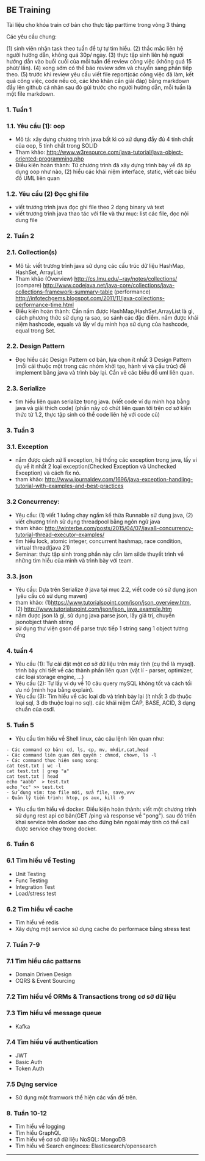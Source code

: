 ## BE Training

Tài liệu cho khóa train cơ bản cho thực tập parttime trong vòng 3 tháng

Các yêu cầu chung:

(1) sinh viên nhận task theo tuần để tự tự tìm hiểu.
(2) thắc mắc liên hệ người hướng dẫn, không quá 30p/ ngày.
(3) thực tập sinh liên hệ người hướng dẫn vào buổi cuối của mỗi tuần để review công việc (không quá 15 phút/ lần).
(4) xong sớm có thể báo review sớm và chuyển sang phần tiếp theo.
(5) trước khi review yêu cầu viết file report(các công việc đã làm, kết quả công việc, code nếu có, các khó khăn cần giải đáp) bằng markdown đẩy lên github cá nhân sau đó gửi trước cho người hướng dẫn, mỗi tuần là một file markdown.

### 1. Tuần 1

### 1.1. Yêu cầu (1): oop

- Mô tả: xây dựng chương trình java bất kì có xử dụng đầy đủ 4 tính chất của oop, 5 tính chất trong SOLID
- Tham khảo: http://www.w3resource.com/java-tutorial/java-object-oriented-programming.php
- Điều kiên hoàn thành: Từ chương trình đã xây dựng trình bày về đã áp dụng oop như nào, (2) hiểu các khái niệm interface, static, viết các biểu đồ UML liên quan

### 1.2. Yêu cầu (2) Đọc ghi file

- viết trương trình java đọc ghi file theo 2 dạng binary và text
- viết trương trình java thao tác với file và thư mục: list các file, đọc nội dung file

### 2. Tuần 2

### 2.1. Collection(s)

- Mô tả: viết trương trình java sử dụng các cấu trúc dữ liệu HashMap, HashSet, ArrayList
- Tham khảo (Overview) http://cs.lmu.edu/~ray/notes/collections/ (compare) http://www.codejava.net/java-core/collections/java-collections-framework-summary-table (performance) http://infotechgems.blogspot.com/2011/11/java-collections-performance-time.html
- Điều kiên hoàn thành: Cần nắm được HashMap,HashSet,ArrayList là gì, cách phương thức sử dụng ra sao, so sánh các đặc điểm. nắm được khái niệm hashcode, equals và lấy ví dụ minh họa sử dụng của hashcode, equal trong Set.

### 2.2. Design Pattern

- Đọc hiểu các Design Pattern cơ bản, lựa chọn ít nhất 3 Design Pattern (mỗi cái thuộc một trong các nhóm khởi tạo, hành vi và cấu trúc) để implement bằng java và trình bày lại. Cần vẽ các biểu đồ uml liên quan.

### 2.3. Serialize

- tìm hiểu liên quan serialize trong java. (viết code ví dụ minh họa bằng java và giải thích code) (phần này có chút liên quan tới trên cơ sở kiến thức từ 1.2, thực tập sinh có thể code liên hệ với code cũ)

### 3. Tuần 3

### 3.1. Exception

- nắm được cách xử lí exception, hệ thống các exception trong java, lấy ví dụ về ít nhất 2 loại exception(Checked Exception và Unchecked Exception) và cách fix nó.
- tham khảo: http://www.journaldev.com/1696/java-exception-handling-tutorial-with-examples-and-best-practices

### 3.2 Concurrency:

- Yêu cầu: (1) viết 1 luồng chạy ngầm kế thừa Runnable sử dụng java, (2) viết chương trình sử dụng threadpool bằng ngôn ngữ java
- tham khảo: http://winterbe.com/posts/2015/04/07/java8-concurrency-tutorial-thread-executor-examples/
- tìm hiểu lock, atomic integer, concurrent hashmap, race condition, virtual thread(java 21)
- Seminar: thực tập sinh trong phần này cần làm silde thuyết trình về những tìm hiểu của mình và trình bày với team.

### 3.3. json

- Yêu cầu: Dựa trên Serialize ở java tại mục 2.2, viết code có sử dụng json (yêu cầu có sử dụng maven)
- tham khảo: (1)https://www.tutorialspoint.com/json/json_overview.htm, (2) http://www.tutorialspoint.com/json/json_java_example.htm
- nắm được json là gì, sử dụng java parse json, lấy giá trị, chuyển jsonobject thành string
- sử dụng thư viện gson để parse trực tiếp 1 string sang 1 object tương ứng

### 4. tuần 4

- Yêu cầu (1): Tự cài đặt một cơ sở dữ liệu trên máy tính (cụ thể là mysql). trình bày chi tiết về các thành phần liên quan (vật lí - parser, optimizer, các loại storage engine, ...)
- Yêu cầu (2): Tự lấy ví dụ về 10 câu query mySQL không tốt và cách tối ưu nó (minh họa bằng explain).
- Yêu cầu (3): Tìm hiểu về các loại db và trình bày lại (ít nhất 3 db thuộc loại sql, 3 db thuộc loại no sql). các khái niệm CAP, BASE, ACID, 3 dạng chuẩn của csdl.

### 5. Tuần 5

- Yêu cầu tìm hiểu về Shell linux, các câu lệnh liên quan như:

```
- Các command cơ bản: cd, ls, cp, mv, mkdir,cat,head
- Các command liên quan đến quyền : chmod, chown, ls -l
- Các command thực hiện song song:
cat test.txt | wc -l
cat test.txt | grep "a"
cat test.txt | head
echo "aabb"  > test.txt
echo "cc" >> test.txt
- Sử dụng vim: tạo file mới, sửa file, save,vvv
- Quản lý tiến trình: htop, ps aux, kill -9

```

- Yêu cầu tìm hiểu về docker. Điều kiện hoàn thành: viết một chương trình sử dụng rest api cơ bản(GET /ping và response về "pong"). sau đó triển khai service trên docker sao cho đứng bên ngoài máy tính có thể call được service chạy trong docker.

### 6. Tuần 6

### 6.1 Tìm hiểu về Testing

- Unit Testing
- Func Testing
- Integration Test
- Load/stress test

### 6.2 Tìm hiểu về cache

- Tìm hiểu về redis
- Xây dựng một service sử dụng cache đo performace bằng stress test

### 7. Tuần 7-9

### 7.1 Tìm hiểu các pattarns

- Domain Driven Design
- CQRS & Event Sourcing

### 7.2 Tìm hiểu về ORMs & Transactions trong cơ sở dữ liệu

### 7.3 Tìm hiểu về message queue

- Kafka

### 7.4 Tìm hiểu về authentication

- JWT
- Basic Auth
- Token Auth

### 7.5 Dựng service

- Sử dụng một framwork thể hiện các vấn đề trên.

### 8. Tuần 10-12

- Tìm hiểu về logging
- Tìm hiểu GraphQL
- Tìm hiểu về cơ sở dữ liệu NoSQL: MongoDB
- Tìm hiểu về Search enginces: Elasticsearch/opensearch

---
